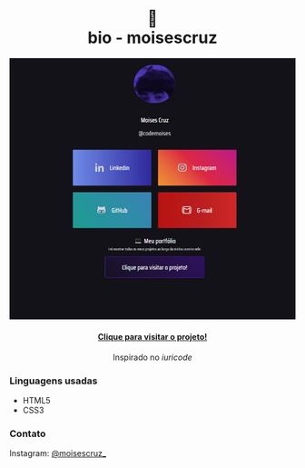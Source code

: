 <h1 align="center">
🔗<br>bio - moisescruz
</h1>

![Resultado final do projeto](assets/imagens/resultado.jpg)

<h4 align="center"><a href="https://bio-tau.vercel.app/">Clique para visitar o projeto!</a></h4>

<p align="center">Inspirado no <i>iuricode</i></p>

<h3>Linguagens usadas</h3>
<ul>
 <li>HTML5
 <li>CSS3
</ul>

<h3>Contato</h3>
Instagram: <a href="https://www.instagram.com/moisescruz_/">@moisescruz_</a>
